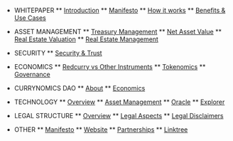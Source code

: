 <!-- docs/_sidebar.md -->
* WHITEPAPER
** [Introduction](/whitepaper/intro.md)
** [Manifesto](/whitepaper/manifesto.md)
** [How it works](/whitepaper/how.md)
** [Benefits & Use Cases](/whitepaper/benefits.md)

* ASSET MANAGEMENT
** [Treasury Management](/asset/treasury/management.md)
** [Net Asset Value](/asset/treasury/nav.md)
** [Real Estate Valuation](/asset/treasury/valuation.md)
** [Real Estate Management](/asset/treasury/re.md)

* SECURITY
** [Security & Trust](/asset/security/overview.md)

* ECONOMICS
** [Redcurry vs Other Instruments](/asset/economics/overview.md)
** [Tokenomics](/asset/economics/tokenomics.md)
** [Governance](/asset/economics/governance.md)

* CURRYNOMICS DAO
** [About](/asset/dao/overview.md)
** [Economics](/asset/dao/economics.md)

* TECHNOLOGY
** [Overview](/asset/technology/overview.md)
** [Asset Management](/asset/technology/management.md)
** [Oracle](/asset/technology/oracle.md)
** [Explorer](/asset/technology/explorer.md)

* LEGAL STRUCTURE
** [Overview](/asset/legal/overview.md)
** [Legal Aspects](/asset/legal/aspects.md)
** [Legal Disclaimers](/asset/legal/disclaimers.md)

* OTHER
** [<span style="text-decoration: underline">Manifesto</span>](https://redcurry.co/manifesto)
** [<span style="text-decoration: underline">Website</span>](https://redcurry.co)
** [<span style="text-decoration: underline">Partnerships</span>](https://redcurry.co/partners)
** [<span style="text-decoration: underline">Linktree</span>](https://linktr.ee/redcurry)



